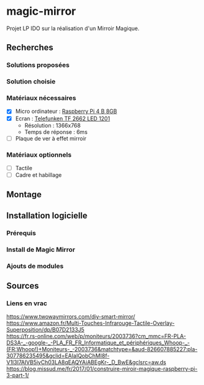 # magic-mirror
Projet LP IDO sur la réalisation d'un Mirroir Magique.
## Recherches
### Solutions proposées
### Solution choisie
### Matériaux nécessaires
- [x] Micro ordinateur : <a href="https://www.amazon.fr/LABISTS-Dissipateur-Ventilateurs-Alimentation-Interrupteur/dp/B089NHYFN5">Raspberry Pi 4 B 8GB</a>
- [x] Ecran : <a href="https://www.lcd-compare.com/televiseur-TELTF2662LED1201-TELEFUNKEN-TF2662LED1201.htm">Telefunken TF 2662 LED 1201</a>
	- Résolution : 1366x768
	- Temps de réponse : 6ms
- [ ] Plaque de ver à effet mirroir
### Matériaux optionnels
- [ ] Tactile
- [ ] Cadre et habillage
## Montage
## Installation logicielle
### Prérequis
### Install de Magic Mirror
### Ajouts de modules
## Sources
### Liens en vrac
https://www.twowaymirrors.com/diy-smart-mirror/<br/>
https://www.amazon.fr/Multi-Touches-Infrarouge-Tactile-Overlay-Superposition/dp/B07D2133J5<br/>
https://fr.rs-online.com/web/p/moniteurs/2003736?cm_mmc=FR-PLA-DS3A-_-google-_-PLA_FR_FR_Informatique_et_périphériques_Whoop-_-(FR:Whoop!)+Moniteurs-_-2003736&matchtype=&aud-826607885227:pla-307786235495&gclid=EAIaIQobChMI8f-V1I3I7AIVB5iyCh03LA8qEAQYAiABEgKr-_D_BwE&gclsrc=aw.ds<br/>
https://blog.missud.me/fr/2017/01/construire-miroir-magique-raspberry-pi-3-part-1/
